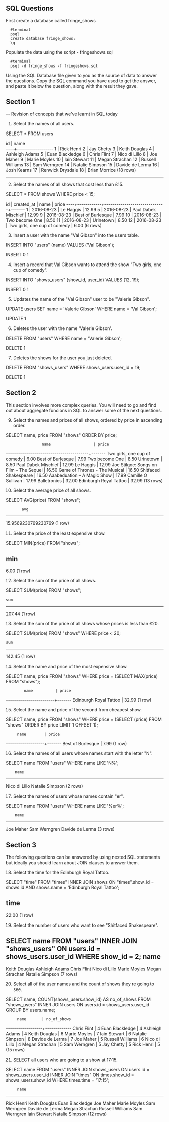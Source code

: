 ## SQL Questions

First create a database called fringe_shows
```
  #terminal
  psql
  create database fringe_shows;
  \q
```

Populate the data using the script - fringeshows.sql
```
  #terminal
  psql -d fringe_shows -f fringeshows.sql
```

Using the SQL Database file given to you as the source of data to answer the questions.  Copy the SQL command you have used to get the answer, and paste it below the question, along with the result they gave.


## Section 1

  -- Revision of concepts that we've learnt in SQL today

  1. Select the names of all users.
  
  SELECT * FROM users

   id |       name       
  ----+------------------
    1 | Rick Henri
    2 | Jay Chetty
    3 | Keith Douglas
    4 | Ashleigh Adams
    5 | Euan Blackledge
    6 | Chris Flint
    7 | Nico di Lillo
    8 | Joe Maher
    9 | Marie Moyles
   10 | Iain Stewart
   11 | Megan Strachan
   12 | Russell Williams
   13 | Sam Werngren
   14 | Natalie Simpson
   15 | Davide de Lerma
   16 | Josh Kearns
   17 | Renwick Drysdale
   18 | Brian Morrice
  (18 rows)

  ------------------------------------------------

  2. Select the names of all shows that cost less than £15.

  SELECT * FROM shows WHERE price < 15;

   id | created_at |             name             | price 
  ----+------------+------------------------------+-------
    1 | 2016-08-23 | Le Haggis                    | 12.99
    5 | 2016-08-23 | Paul Dabek Mischief          | 12.99
    9 | 2016-08-23 | Best of Burlesque            |  7.99
   10 | 2016-08-23 | Two become One               |  8.50
   11 | 2016-08-23 | Urinetown                    |  8.50
   12 | 2016-08-23 | Two girls, one cup of comedy |  6.00
  (6 rows)

  3. Insert a user with the name "Val Gibson" into the users table.

  INSERT INTO "users" (name) VALUES ('Val Gibson');

  INSERT 0 1

  4. Insert a record that Val Gibson wants to attend the show "Two girls, one cup of comedy".

  INSERT INTO "shows_users" (show_id, user_id) VALUES (12, 19);


  INSERT 0 1

  5. Updates the name of the "Val Gibson" user to be "Valerie Gibson".

  UPDATE users SET name = 'Valerie Gibson' WHERE name = 'Val Gibson';


  UPDATE 1

  6. Deletes the user with the name 'Valerie Gibson'.

  DELETE FROM "users" WHERE name = 'Valerie Gibson';

  DELETE 1

  7. Deletes the shows for the user you just deleted.

  DELETE FROM "shows_users" WHERE shows_users.user_id = 19;

  DELETE 1
## Section 2

  This section involves more complex queries.  You will need to go and find out about aggregate funcions in SQL to answer some of the next questions.

  9. Select the names and prices of all shows, ordered by price in ascending order.

  SELECT name, price FROM "shows" ORDER BY price;

                    name                   | price 
  -----------------------------------------+-------
   Two girls, one cup of comedy            |  6.00
   Best of Burlesque                       |  7.99
   Two become One                          |  8.50
   Urinetown                               |  8.50
   Paul Dabek Mischief                     | 12.99
   Le Haggis                               | 12.99
   Joe Stilgoe: Songs on Film – The Sequel | 16.50
   Game of Thrones - The Musical           | 16.50
   Shitfaced Shakespeare                   | 16.50
   Aaabeduation – A Magic Show             | 17.99
   Camille O Sullivan                      | 17.99
   Balletronics                            | 32.00
   Edinburgh Royal Tattoo                  | 32.99
  (13 rows)


  10. Select the average price of all shows.

  SELECT AVG(price) FROM "shows";

           avg         
  ---------------------
   15.9569230769230769
  (1 row)

  11. Select the price of the least expensive show.

  SELECT MIN(price) FROM "shows";

   min  
  ------
   6.00
  (1 row)

  12. Select the sum of the price of all shows.

  SELECT SUM(price) FROM "shows";

    sum   
  --------
   207.44
  (1 row)

  13. Select the sum of the price of all shows whose prices is less than £20.

  SELECT SUM(price) FROM "shows" WHERE price < 20;

    sum   
  --------
   142.45
  (1 row)


  14. Select the name and price of the most expensive show.

  SELECT name, price FROM "shows" WHERE price = (SELECT MAX(price) FROM "shows");

            name          | price 
  ------------------------+-------
   Edinburgh Royal Tattoo | 32.99
  (1 row)



  15. Select the name and price of the second from cheapest show.

  SELECT name, price FROM "shows" WHERE price = (SELECT (price) FROM "shows" ORDER BY price LIMIT 1 OFFSET 1);

         name        | price 
  -------------------+-------
   Best of Burlesque |  7.99
  (1 row)



  16. Select the names of all users whose names start with the letter "N".

  SELECT name FROM "users" WHERE name LIKE 'N%';

        name       
  -----------------
   Nico di Lillo
   Natalie Simpson
  (2 rows)

  17. Select the names of users whose names contain "er".

  SELECT name FROM "users" WHERE name LIKE '%er%';

        name       
  -----------------
   Joe Maher
   Sam Werngren
   Davide de Lerma
  (3 rows)

## Section 3

  The following questions can be answered by using nested SQL statements but ideally you should learn about JOIN clauses to answer them.

  18. Select the time for the Edinburgh Royal Tattoo.

  SELECT "time" FROM "times" INNER JOIN shows ON "times".show_id = shows.id AND shows.name = 'Edinburgh Royal Tattoo';

   time  
  -------
   22:00
  (1 row)

  19. Select the number of users who want to see "Shitfaced Shakespeare".
  
  SELECT name FROM "users" INNER JOIN "shows_users" ON users.id = shows_users.user_id WHERE show_id = 2;
        name       
  -----------------
   Keith Douglas
   Ashleigh Adams
   Chris Flint
   Nico di Lillo
   Marie Moyles
   Megan Strachan
   Natalie Simpson
  (7 rows)

  20. Select all of the user names and the count of shows they re going to see.

  SELECT name, COUNT(shows_users.show_id) AS no_of_shows FROM "shows_users" 
  INNER JOIN users ON users.id = shows_users.user_id 
  GROUP BY users.name;

         name       | no_of_shows 
  ------------------+-------------
   Chris Flint      |           4
   Euan Blackledge  |           4
   Ashleigh Adams   |           4
   Keith Douglas    |           6
   Marie Moyles     |           7
   Iain Stewart     |           6
   Natalie Simpson  |           8
   Davide de Lerma  |           7
   Joe Maher        |           5
   Russell Williams |           6
   Nico di Lillo    |           4
   Megan Strachan   |           5
   Sam Werngren     |           5
   Jay Chetty       |           5
   Rick Henri       |           5
  (15 rows)

  21. SELECT all users who are going to a show at 17:15.

  SELECT name FROM "users" 
  INNER JOIN shows_users ON users.id = shows_users.user_id 
  INNER JOIN "times" ON times.show_id = shows_users.show_id 
  WHERE times.time = '17:15';

         name       
  ------------------
   Rick Henri
   Keith Douglas
   Euan Blackledge
   Joe Maher
   Marie Moyles
   Sam Werngren
   Davide de Lerma
   Megan Strachan
   Russell Williams
   Sam Werngren
   Iain Stewart
   Natalie Simpson
  (12 rows)

